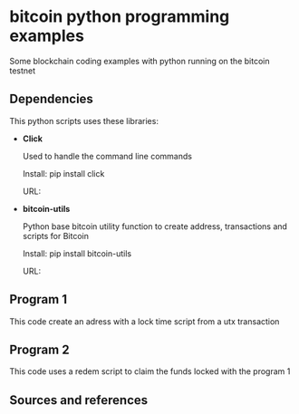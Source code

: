 # bitcoin python programming examples

Some blockchain coding examples with python running on the bitcoin testnet

## Dependencies

This python scripts uses these libraries:

- **Click**

  Used to handle the command line commands
  
  Install: pip install click
  
  URL: 

- **bitcoin-utils**
  
  Python base bitcoin utility function to create address, transactions and scripts for Bitcoin
  
  Install: pip install bitcoin-utils
  
  URL: 

## Program 1

This code create an adress with a lock time script from a utx transaction


## Program 2

This code uses a redem script to claim the funds locked with the program 1


## Sources and references



